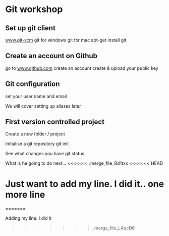 Git workshop
============

Set up git client
-----------------

www.git-scm
git for windows
git for mac
apt-get install git


Create an account on Github
---------------------------
go to www.github.com
create an account
create & upload your public key


Git configuration
-----------------
set your user name and email

We will cover setting up aliases later


First version controlled project
--------------------------------

Create a new folder / project

Initialise a git repository
git init

See what changes you have
git status



What is he going to do next...
<<<<<<< .merge_file_Bd1txx
<<<<<<< HEAD


Just want to add my line. I did it..
one more line
=======
=======


Adding my line. I did it
>>>>>>> .merge_file_L4qcD6
